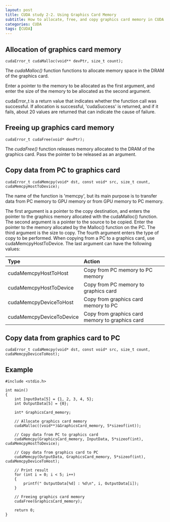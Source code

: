 ```yaml
---
layout: post
title: CUDA study 2-2. Using Graphics Card Memory
subtitle: How to allocate, free, and copy graphics card memory in CUDA programming.
categories: CUDA
tags: [CUDA]
---
```


## Allocation of graphics card memory

```CUDA
cudaError_t cudaMalloc(void** devPtr, size_t count);
```

The *cudaMalloc()* function functions to allocate memory space in the DRAM of the graphics card. 

Enter a pointer to the memory to be allocated as the first argument, and enter the size of the memory to be allocated as the second argument.

cudaError_t is a return value that indicates whether the function call was successful. If allocation is successful, 'cudaSuccess' is returned, and if it fails, about 20 values are returned that can indicate the cause of failure.

## Freeing up graphics card memory

```CUDA
cudaError_t cudaFree(void* devPtr);
```

The *cudaFree()* function releases memory allocated to the DRAM of the graphics card. Pass the pointer to be released as an argument.

## Copy data from PC to graphics card

```CUDA
cudaError_t cudaMemcpy(void* dst, const void* src, size_t count, cudaMemcpyHostToDevice);
```

The name of the function is 'memcpy', but its main purpose is to transfer data from PC memory to GPU memory or from GPU memory to PC memory.

The first argument is a pointer to the copy destination, and enters the pointer to the graphics memory allocated with the cudaMalloc() function. The second argument is a pointer to the source to be copied. Enter the pointer to the memory allocated by the Malloc() function on the PC. The third argument is the size to copy. The fourth argument enters the type of copy to be performed. When copying from a PC to a graphics card, use cudaMemcpyHostToDevice. The last argument can have the following values:

| Type | Action |
| :---- | :-------------- |
| cudaMemcpyHostToHost | Copy from PC memory to PC memory |
| cudaMemcpyHostToDevice | Copy from PC memory to graphics card |
| cudaMemcpyDeviceToHost | Copy from graphics card memory to PC |
| cudaMemcpyDeviceToDevice | Copy from graphics card memory to graphics card |


## Copy data from graphics card to PC

```CUDA
cudaError_t cudaMemcpy(void* dst, const void* src, size_t count, cudaMemcpyDeviceToHost);
```

## Example

```CUDA
#include <stdio.h>

int main()
{
    int InputData[5] = {1, 2, 3, 4, 5};
    int OutputData[5] = {0};

    int* GraphicsCard_memory;

    // Allocate graphics card memory
    cudaMalloc((void**)&GraphicsCard_memory, 5*sizeof(int));

    // Copy data from PC to graphics card
    cudaMemcpy(GraphicsCard_memory, InputData, 5*sizeof(int), cudaMemcpyHostToDevice);

    // Copy data from graphics card to PC
    cudaMemcpy(OutputData, GraphicsCard_memory, 5*sizeof(int), cudaMemcpyDeviceToHost);

    // Print result
    for (int i = 0; i < 5; i++)
    {
        printf(" OutputData[%d] : %d\n", i, OutputData[i]);
    }

    // Freeing graphics card memory
    cudaFree(GraphicsCard_memory);

    return 0;
}
```